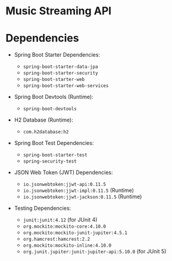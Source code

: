 # Music Streaming API
# Dependencies

- Spring Boot Starter Dependencies:
    - `spring-boot-starter-data-jpa`
    - `spring-boot-starter-security`
    - `spring-boot-starter-web`
    - `spring-boot-starter-web-services`

- Spring Boot Devtools (Runtime):
    - `spring-boot-devtools`

- H2 Database (Runtime):
    - `com.h2database:h2`

- Spring Boot Test Dependencies:
    - `spring-boot-starter-test`
    - `spring-security-test`

- JSON Web Token (JWT) Dependencies:
    - `io.jsonwebtoken:jjwt-api:0.11.5`
    - `io.jsonwebtoken:jjwt-impl:0.11.5` (Runtime)
    - `io.jsonwebtoken:jjwt-jackson:0.11.5` (Runtime)

- Testing Dependencies:
    - `junit:junit:4.12` (for JUnit 4)
    - `org.mockito:mockito-core:4.10.0`
    - `org.mockito:mockito-junit-jupiter:4.5.1`
    - `org.hamcrest:hamcrest:2.2`
    - `org.mockito:mockito-inline:4.10.0`
    - `org.junit.jupiter:junit-jupiter-api:5.10.0` (for JUnit 5)

